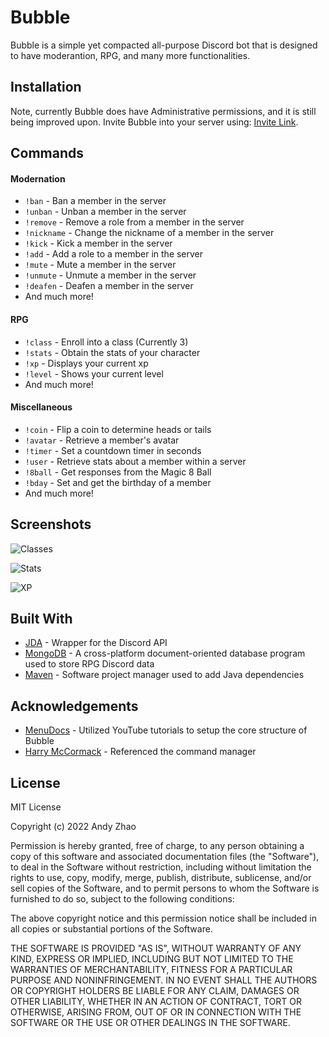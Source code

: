 
# Bubble

Bubble is a simple yet compacted all-purpose Discord bot that is designed to have moderantion, RPG, and many more functionalities. 


## Installation

Note, currently Bubble does have Administrative permissions, and it is still being improved upon. Invite Bubble into your server using: [Invite Link](https://discord.com/api/oauth2/authorize?client_id=987788631185977384&permissions=8&scope=bot). 


## Commands

#### Modernation
- `!ban` - Ban a member in the server 
- `!unban` - Unban a member in the server 
- `!remove` - Remove a role from a member in the server 
- `!nickname` - Change the nickname of a member in the server 
- `!kick` - Kick a member in the server 
- `!add` - Add a role to a member in the server 
- `!mute` - Mute a member in the server 
- `!unmute` - Unmute a member in the server 
- `!deafen` - Deafen a member in the server 
- And much more!

#### RPG
- `!class` - Enroll into a class (Currently 3)
- `!stats` - Obtain the stats of your character 
- `!xp` - Displays your current xp 
- `!level` - Shows your current level 
- And much more!

#### Miscellaneous 
- `!coin` - Flip a coin to determine heads or tails 
- `!avatar` - Retrieve a member's avatar
- `!timer` - Set a countdown timer in seconds 
- `!user` - Retrieve stats about a member within a server 
- `!8ball` - Get responses from the Magic 8 Ball 
- `!bday` - Set and get the birthday of a member
- And much more!
## Screenshots

![Classes](https://user-images.githubusercontent.com/94028330/175797336-d7f29ae7-22d3-4d36-bbab-f93980ff5150.png)

![Stats](https://user-images.githubusercontent.com/94028330/175797166-d35214e8-95dd-4ea2-b9e6-3a6253ffaf11.png) 

![XP](https://user-images.githubusercontent.com/94028330/175830271-56cc422b-7b50-4958-ae06-b9205a2a3996.png)

## Built With

- [JDA](https://github.com/DV8FromTheWorld/JDA) - Wrapper for the Discord API
- [MongoDB](https://www.mongodb.com/) - A cross-platform document-oriented database program used to store RPG Discord data 
- [Maven](https://maven.apache.org/) - Software project manager used to add Java dependencies 

## Acknowledgements

 - [MenuDocs](https://www.youtube.com/watch?v=dOmyJhB_feM&list=PLWnw41ah3I4YxBetY8iCa-b9t1JwV2jsW) - Utilized YouTube tutorials to setup the core structure of Bubble
 - [Harry McCormack](https://github.com/haz8989) - Referenced the command manager

## License

MIT License

Copyright (c) 2022 Andy Zhao

Permission is hereby granted, free of charge, to any person obtaining a copy
of this software and associated documentation files (the "Software"), to deal
in the Software without restriction, including without limitation the rights
to use, copy, modify, merge, publish, distribute, sublicense, and/or sell
copies of the Software, and to permit persons to whom the Software is
furnished to do so, subject to the following conditions:

The above copyright notice and this permission notice shall be included in all
copies or substantial portions of the Software.

THE SOFTWARE IS PROVIDED "AS IS", WITHOUT WARRANTY OF ANY KIND, EXPRESS OR
IMPLIED, INCLUDING BUT NOT LIMITED TO THE WARRANTIES OF MERCHANTABILITY,
FITNESS FOR A PARTICULAR PURPOSE AND NONINFRINGEMENT. IN NO EVENT SHALL THE
AUTHORS OR COPYRIGHT HOLDERS BE LIABLE FOR ANY CLAIM, DAMAGES OR OTHER
LIABILITY, WHETHER IN AN ACTION OF CONTRACT, TORT OR OTHERWISE, ARISING FROM,
OUT OF OR IN CONNECTION WITH THE SOFTWARE OR THE USE OR OTHER DEALINGS IN THE
SOFTWARE.
